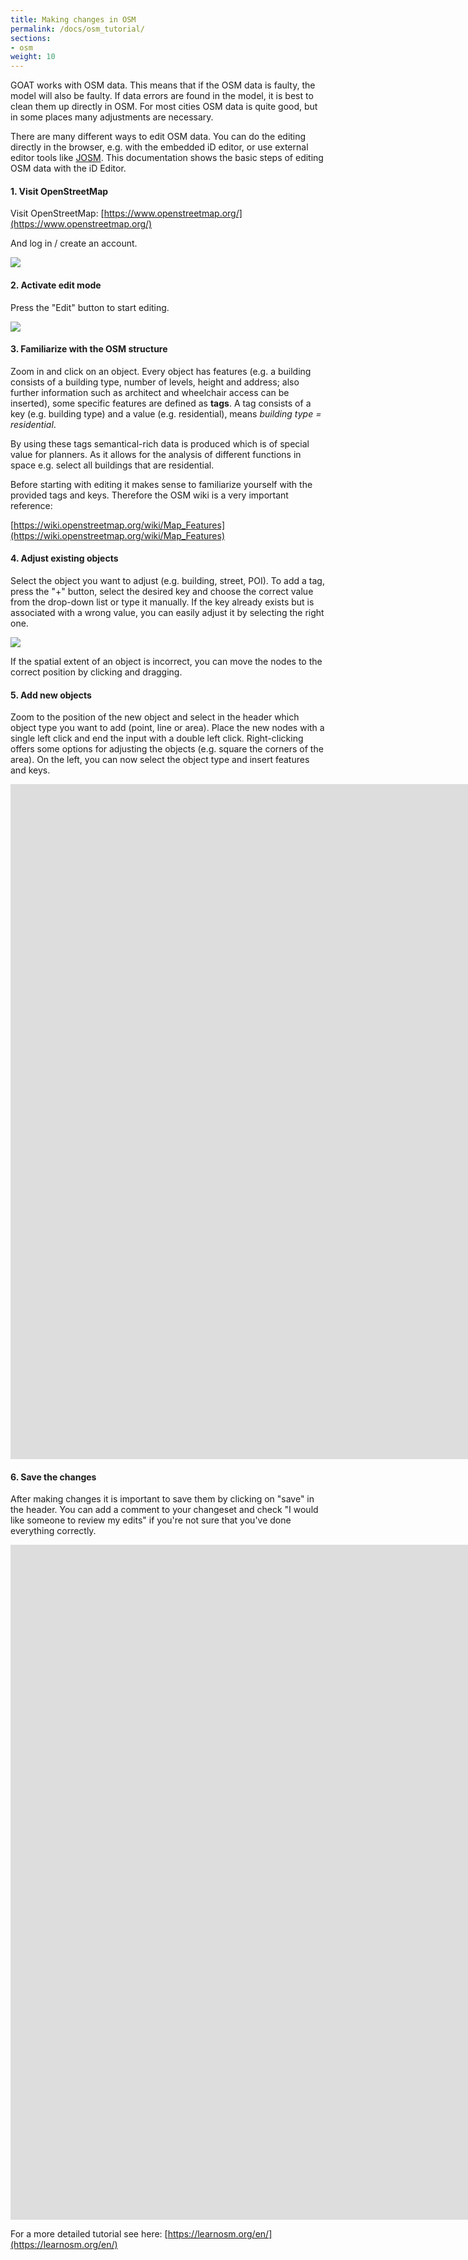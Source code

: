 ```yaml
---
title: Making changes in OSM
permalink: /docs/osm_tutorial/
sections:
- osm
weight: 10
---
```



GOAT works with OSM data. This means that if the OSM data is faulty, the model will also be faulty. If data errors are found in the model, it is best to clean them up directly in OSM. For most cities OSM data is quite good, but in some places many adjustments are necessary.

There are many different ways to edit OSM data. You can do the editing directly in the browser, e.g. with the embedded iD editor, or use external editor tools like [JOSM](https://josm.openstreetmap.de/). This documentation shows the basic steps of editing OSM data with the iD Editor. 


#### 1. Visit OpenStreetMap

Visit OpenStreetMap: [https://www.openstreetmap.org/](https://www.openstreetmap.org/)

And log in / create an account. 

![](/images/docs/contribute_to_OSM/OSM_log_in.png)


#### 2. Activate edit mode 

Press the "Edit" button to start editing.

![](/images/docs/contribute_to_OSM/OSM_start_editing.png)


#### 3. Familiarize with the OSM structure

Zoom in and click on an object. Every object has features (e.g. a building consists of a building type, number of levels, height and address; also further information such as architect and wheelchair access can be inserted), some specific features are defined as <b>tags</b>. A tag consists of a key (e.g. building type) and a value (e.g. residential), means <i>building type = residential</i>. 
 
By using these tags semantical-rich data is produced which is of special value for planners. As it allows for the analysis of different functions in space e.g. select all buildings that are residential.

Before starting with editing it makes sense to familiarize yourself with the provided tags and keys. Therefore the OSM wiki is a very important reference:

[https://wiki.openstreetmap.org/wiki/Map_Features](https://wiki.openstreetmap.org/wiki/Map_Features)


#### 4. Adjust existing objects

Select the object you want to adjust (e.g. building, street, POI). To add a tag, press the "+" button, select the desired key and choose the correct value from the drop-down list or type it manually. If the key already exists but is associated with a wrong value, you can easily adjust it by selecting the right one. 

![](/images/docs/contribute_to_OSM/OSM_tags.png)

If the spatial extent of an object is incorrect, you can move the nodes to the correct position by clicking and dragging.


#### 5. Add new objects

Zoom to the position of the new object and select in the header which object type you want to add (point, line or area). Place the new nodes with a single left click and end the input with a double left click. Right-clicking offers some options for adjusting the objects (e.g. square the corners of the area). On the left, you can now select the object type and insert features and keys. 

  <iframe class="embed-responsive-item" src="https://player.vimeo.com/video/333129999" frameborder="0" webkitallowfullscreen mozallowfullscreen allowfullscreen data-uk-responsive width="1920" height="1080"></iframe>


#### 6. Save the changes

After making changes it is important to save them by clicking on "save" in the header. You can add a comment to your changeset and check "I would like someone to review my edits" if you're not sure that you've done everything correctly. 

  <iframe class="embed-responsive-item" src="https://player.vimeo.com/video/333130694" frameborder="0" webkitallowfullscreen mozallowfullscreen allowfullscreen data-uk-responsive width="1920" height="1080"></iframe>

For a more detailed tutorial see here: [https://learnosm.org/en/](https://learnosm.org/en/)